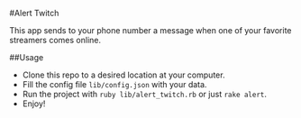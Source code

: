 #Alert Twitch

This app sends to your phone number a message when one of your favorite streamers comes online.

##Usage

* Clone this repo to a desired location at your computer.
* Fill the config file `lib/config.json` with your data.
* Run the project with `ruby lib/alert_twitch.rb` or just `rake alert`.
* Enjoy!
